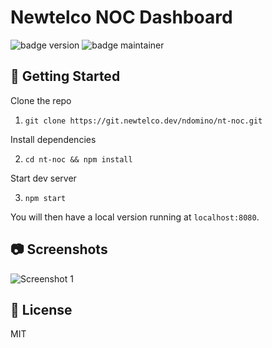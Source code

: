 # Newtelco NOC Dashboard

![badge version](https://img.shields.io/badge/v-0.0.2-brightgreen?style=flat)
![badge maintainer](https://img.shields.io/badge/maintainer-ndomino-brightgreen?style=flat)

## 🚀 Getting Started

Clone the repo

1. `git clone https://git.newtelco.dev/ndomino/nt-noc.git`

Install dependencies

2. `cd nt-noc && npm install`

Start dev server

3. `npm start`

You will then have a local version running at `localhost:8080`.

## 📷 Screenshots

![Screenshot 1](https://i.imgur.com/H7baKkH.png)

## 📰 License

MIT
